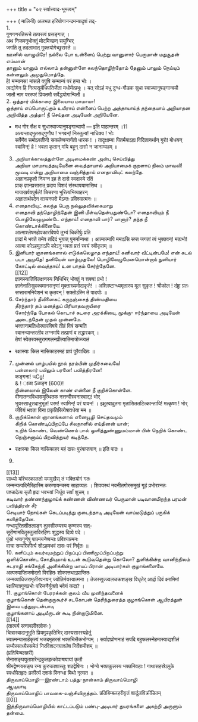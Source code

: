 +++
title = "०२ सर्वास्वाद-भूमत्वम्"

+++
( मालिनी) अलभत हरियोगानन्दमन्यादृशं तद्-   
1.   
गुणगणरतिरूचे तत्परत्वं प्रसङ्गात् ।   
अथ निजमनुभोक्तुं मोदमिच्छन् सयुग्भिर्   
जगति तु तदलाभात् मुक्तयोगेच्छुरास्ते ॥   
ஊனில் வாழுயிரே! நல்லை போ உன்னைப் பெற்று வானுளார் பெருமான் மதுசூதன் எம்மான்   
தானும் யானும் எல்லாம் தன்னுள்ளே கலந்தொழிந்தோம் தேனும் பாலும் நெய்யும் கன்னலும் அமுதுமொத்தே.   
हे! मन्मानस! मांसले वपुषि सन्मान्यं परं हन्त भोः ।   
त्वद्योगेन हि नित्यसूर्यधिपतिर्जेता मधोर्मत्प्रभुः । यत् सोऽहं मधु दुग्ध-गौडक सुधा स्वाज्यानुषङ्गान्वयौ   
जातौ नाम परस्परं प्रियतमौ सर्वेद्धयोगान्वितौ ॥   
2. ஒத்தார் மிக்காரை இலையாய மாமாயா!   
ஒத்தாய் எப்பொருட்கும் உயிராய் என்னைப் பெற்ற அத்தாயாய்த் தந்தையாய் அறியாதன அறிவித்த அத்தா! நீ செய்தன அடியேன் அறியேனே.   
* मध गोर सैक्ष व सुधास्वाज्यानुषङ्गान्वायौ — इति पाठान्तरम् ।11   
अत्यन्ताद्भुतसद्गुणौघ ! भगवन्! निस्तुल्य! नाधिक्य ! भोः   
सर्वेणैव समोऽवतीर्ण! सकलेष्वन्तर्गतो धारक ! । तादृक्षाम्ब! पितर्मयाऽह्य विदितानर्थान् गुरो! बोधयन्   
स्वामिन्! हे ! भवता कृतान् मयि बहून् दासो न जानाम्यहम् ॥   
3. அறியாக்காலத்துள்ளே அடிமைக்கண் அன்பு செய்வித்து   
அறியா மாமாயத்தடியேனை வைத்தாயால் அறியாமைக் குறளாய் நிலம் மாவலி! மூவடி என்று அறியாமை வஞ்சித்தாய் எனதாவியுட் கலந்தே.   
अज्ञानप्रकृतौ निमग्न इह ते दासे स्वदास्ये रतिं   
प्राक् ज्ञानप्रसारात् प्रदाय विशदं संस्थापयामासिथ ।   
मायाखर्ववपुर्बले! त्रिचरणा भूरित्यभिव्याहरन्   
अज्ञातार्थपदेन वञ्चनपरो मेऽन्तः प्रविश्यात्मनः ॥   
4. எனதாவியுட் கலந்த பெரு நல்லுதவிக்கைமாறு   
எனதாவி தந்தொழிந்தேன் இனி மீள்வதென்பதுண்டோ? எனதாவியும் நீ பொழிலேழுமுண்டே எந்தாய்! எனதாவி யார்? யானார்? தந்த நீ கொண்டாக்கினையே.   
आत्माश्लेषमहोपकारविषये तुभ्यं चिकीर्षुः प्रति   
प्रादां मे भवते तमेव तदिदं भूयात् पुनर्नान्यथा । आत्मात्मापि ममाऽसि सप्त जगतां त्वं भुक्तवन्! मत्प्रभो!   
आत्मा कोऽहमुताऽपि कोऽनु भवता प्रत्तं स्वयं स्वीकृतम् ॥   
5. இனியார் ஞானங்களால் எடுக்கலெழாத எந்தாய்! கனிவார் வீட்டின்பமே! என் கடல் படா அமுதே! தனியேன் வாழ்முதலே! பொழிலேழுமேனமொன்றாய் நுனியார் கோட்டில் வைத்தாய்! உன பாதம் சேர்ந்தேனே.   
[[12]]  
ज्ञानस्यातिविलक्षणस्य निधिभिर् भोक्तुं न शक्य! प्रभो !   
ज्ञानेनातिसुवक्वमानसनृणां मुक्ताख्यमोदाकृते! । अश्लिष्टान्ध्यमृतास्य मूल सुकृत ! श्रीकोल ! दंष्ट्रा ग्रतः   
सप्तारामनिवेशनं च कृतवन् ! सक्तोऽस्मि ते पादयोः ॥   
6. சேர்ந்தார் தீவினைகட் கருநஞ்சைத் திண்மதியை   
தீர்ந்தார் தம் மனத்துப் பிரியாதவருயிரை   
சோர்ந்தே போகல் கொடாச் சுடரை அரக்கியை, மூக்கு- ஈர்ந்தாயை அடியேன் அடைந்தேன் முதல் முன்னமே.   
भक्तानामतिधोरपापविषये तीव्रं विषं सन्मति   
स्वानन्यान्तरतीव लग्नमपि तत्प्राणं व तद्धारकम् ।   
तेषां स्वेतरवस्तुरागगलनप्रीत्यातिमात्रोज्ज्वलं   
* रक्षास्याः किल नासिकाहरमहं प्रापं पुरैवादितः ॥   
7. முன்னல் யாழ்பயில் நூல் நரம்பின் முதிர்சுவையே!   
பன்னலார் பயிலும் பரனே! பவித்திரனே!   
कङ्गना! অCg!   
& ! ाळा 5ळङ्ग (600)!   
நின்னலால் இலேன் காண் என்னை நீ குறிக்கொள்ளே.   
वीणातन्त्रविधासमुत्थितक नत्तन्वीस्वनास्वाद्य! भोर्   
भूयस्साधुसदानुभूत! परम! स्वामिन्! परं पावन! । इक्षुस्वादुतमा मृतासिततटित्कान्तायि! मत्कृष्ण ! भोर्   
जीवेयं भवता विना प्रकृतिरित्येषावधेया मम ॥   
8. குறிக்கொள் ஞானங்களால் எனையூழி செய்தவமும்   
கிறிக் கொண்டிப்பிறப்பே சிலநாளில் எய்தினன் யான்;   
உறிக் கொண்ட வெண்ணெய் பால் ஒளித்துண்ணுமம்மான் பின் நெறிக் கொண்ட நெஞ்சனாய்ப் பிறவித்துயர் கடிந்தே.   
* राक्षस्याः किल नासिकाहर महं दासः पुरंवाप्तवान् ॥ इति पाठः ॥   
9.   
[[13]]  
साध्यो यश्चिरकालतो यममुखैस् तं भक्तियोगं गतः   
जन्मन्यत्पदिनैरिहास्मि करुणायन्त्रस्य साहाय्यतः । शिवयस्थं नवनीतगोरसमुखं गूढं प्रभोरश्नतः   
पश्चादेत्य सृतौ हृदा भवभवां निर्धूय सर्वां शुचम् ॥   
கடிவார் தண்ணந்துழாய்க் கண்ணன் விண்ணவர் பெருமான் படிவானமிறந்த பரமன் பவித்திரன் சீர்   
செடியார் நோய்கள் கெடப்படிந்து குடைந்தாடி அடியேன் வாய்மடுத்துப் பருகிக் களித்தேனே.   
गन्धापूरितशीतलाङ्ग तुलसीरम्यस्य कृष्णस्य सत्-   
सूरीणामवितुस्तुलाविरहिणः शुद्धस्य दिव्ये पदे ।   
पुंसो भव्यगुणेषु पापमयनेष्वन्तः प्रविश्यात्मनः   
वाचा सम्परिकीर्त्य सोऽहमभवं दासः परं निर्वृतः ॥   
10. களிப்பும் கவர்வுமற்றுப் பிறப்புப் பிணிமூப்பிறப்பற்று   
ஒளிக்கொண்ட சோதியுமாய் உடன் கூடுவதென்று கொலோ? துளிக்கின்ற வானிந்நிலம் சுடராழி சங்கேந்தி அளிக்கின்ற மாயப் பிரான் அடியார்கள் குழாங்களையே.   
अल्पस्याप्तिजमोदतो विरहितः शोकात्तथाऽप्राप्तितः   
जन्मव्याधिजरामृतीरपनयन् ज्योतिर्मयस्वात्मना । तेजस्सूज्ज्वलचक्रशङ्ख विधृतेर् आर्द्रा दिवं क्ष्मामिमां   
रक्षत्चित्रगुणप्रभोः परिजनैर्युक्तो भवेयं कदा? ।   
11. குழாங்கொள் பேரரக்கன் குலம் வீய முனிந்தவனைக்   
குழாங்கொள் தென்குருகூர்ச் சடகோபன் தெரிந்துரைத்த குழாங்கொள் ஆயிரத்துள் இவை பத்துமுடன்பாடி   
குழாங்களாய் அடியீருடன் கூடி நின்றாடுமினே.   
[[14]]  
(तात्पर्य रत्नावलीश्लोकः )   
चित्रास्वादानुभूति प्रियमुपकृतिभिर् दास्यसारस्यहेतुं   
स्वात्मन्यासार्हकृत्यं भजदमृतरसं भक्तचित्तैकभोग्यम् । सर्वाज्ञप्रोणनाहं सपदि बहुफलस्नेहमास्वाद्यशीलं   
सभ्यैस्साध्यैस्समेतं निरविशदनघाश्लेष निर्वेशमीशम् ॥   
(प्रतिबिम्बलहरी)   
सेनासङ्घयुताशरेन्द्रकुलहृत्कोपाश्रयायां कृतौ   
श्रीमद्वेष्णवसङ्घ रम्य कुरुकाशास्तुः शठद्वेषिणः । भोग्ये भक्तकुलस्य भक्तनिवहाः ! गाथासहस्रेऽमुके   
स्पर्धापेतहृदः प्रकीर्त्य दशकं स्निग्धा मिथो नृत्यत ॥   
திருவாய்மொழி—இரண்டாம் பத்து-நான்காம் திருவாய்மொழி   
ஆடியாடி   
திருவாய்மொழிப் பாவகை-வஞ்சிவிருத்தம். प्रतिबिम्बलहरीवृत्तं शार्दूलविक्रीडितम्   
[[0]]  
இத்திருவாய்மொழியில் காட்டப்படும் பண்பு-அடியார் துயரங்களை அகற்றி அருளும் தன்மை.   